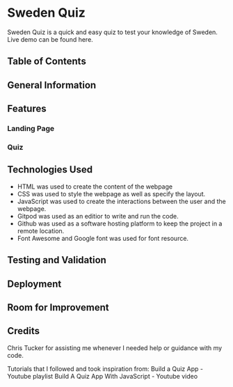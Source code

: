 # Sweden Quiz 
Sweden Quiz is a quick and easy quiz to test your knowledge of Sweden. Live demo can be found here. 

## Table of Contents 

## General Information

## Features 
### Landing Page 
### Quiz 

## Technologies Used 
* HTML was used to create the content of the webpage 
* CSS was used to style the webpage as well as specify the layout. 
* JavaScript was used to create the interactions between the user and the webpage. 
* Gitpod was used as an editior to write and run the code. 
* Github was used as a software hosting platform to keep the project in a remote location. 
* Font Awesome and Google font was used for font resource. 

## Testing and Validation

## Deployment 

## Room for Improvement  

## Credits
Chris Tucker for assisting me whenever I needed help or guidance with my code. 

Tutorials that I followed and took inspiration from: 
Build a Quiz App - Youtube playlist 
Build A Quiz App With JavaScript - Youtube video 